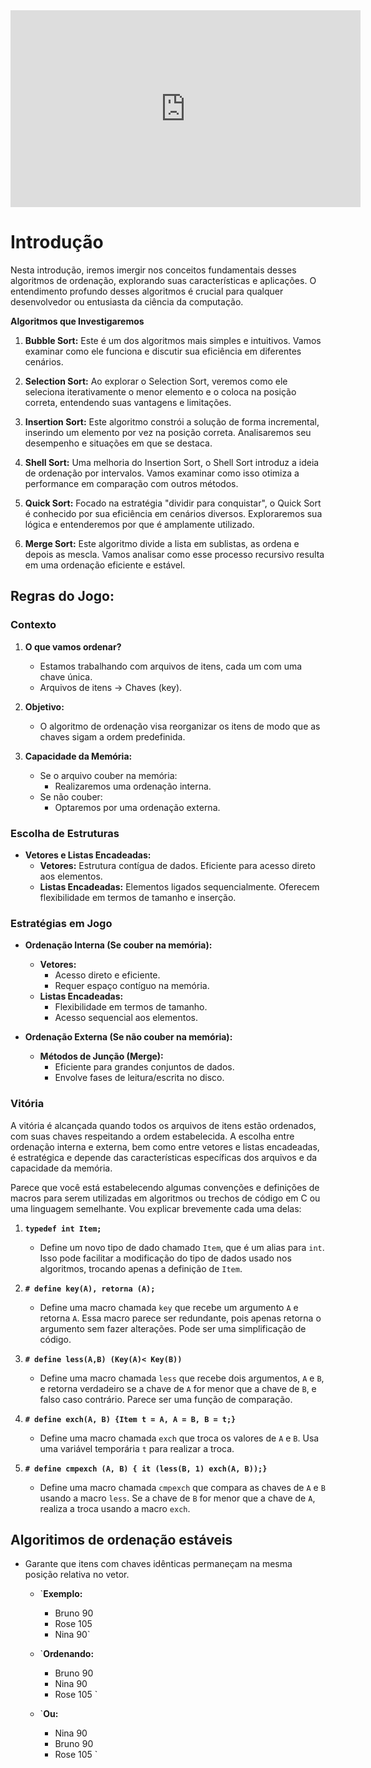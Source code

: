 <div align="center">

<iframe width="560" height="315" src="https://www.youtube.com/embed/dtv5FpYj3zU?si=bbTUbSR8cgoW_beB" title="YouTube video player" frameborder="0" allow="accelerometer; autoplay; clipboard-write; encrypted-media; gyroscope; picture-in-picture; web-share" allowfullscreen></iframe>
</div>

# Introdução

Nesta introdução, iremos imergir nos conceitos fundamentais desses algoritmos de ordenação, explorando suas características e aplicações. O entendimento profundo desses algoritmos é crucial para qualquer desenvolvedor ou entusiasta da ciência da computação.

**Algoritmos que Investigaremos**

1. **Bubble Sort:** Este é um dos algoritmos mais simples e intuitivos. Vamos examinar como ele funciona e discutir sua eficiência em diferentes cenários.

2. **Selection Sort:** Ao explorar o Selection Sort, veremos como ele seleciona iterativamente o menor elemento e o coloca na posição correta, entendendo suas vantagens e limitações.

3. **Insertion Sort:** Este algoritmo constrói a solução de forma incremental, inserindo um elemento por vez na posição correta. Analisaremos seu desempenho e situações em que se destaca.

4. **Shell Sort:** Uma melhoria do Insertion Sort, o Shell Sort introduz a ideia de ordenação por intervalos. Vamos examinar como isso otimiza a performance em comparação com outros métodos.

5. **Quick Sort:** Focado na estratégia "dividir para conquistar", o Quick Sort é conhecido por sua eficiência em cenários diversos. Exploraremos sua lógica e entenderemos por que é amplamente utilizado.

6. **Merge Sort:** Este algoritmo divide a lista em sublistas, as ordena e depois as mescla. Vamos analisar como esse processo recursivo resulta em uma ordenação eficiente e estável.

## Regras do Jogo:

### Contexto

1. **O que vamos ordenar?**
   - Estamos trabalhando com arquivos de itens, cada um com uma chave única.
   - Arquivos de itens → Chaves (key).

2. **Objetivo:**
   - O algoritmo de ordenação visa reorganizar os itens de modo que as chaves sigam a ordem predefinida.

3. **Capacidade da Memória:**
   - Se o arquivo couber na memória:
     - Realizaremos uma ordenação interna.
   - Se não couber:
     - Optaremos por uma ordenação externa.

### Escolha de Estruturas

- **Vetores e Listas Encadeadas:**
  - **Vetores:** Estrutura contígua de dados. Eficiente para acesso direto aos elementos.
  - **Listas Encadeadas:** Elementos ligados sequencialmente. Oferecem flexibilidade em termos de tamanho e inserção.

### Estratégias em Jogo

- **Ordenação Interna (Se couber na memória):**
  - **Vetores:**
    - Acesso direto e eficiente.
    - Requer espaço contíguo na memória.
  - **Listas Encadeadas:**
    - Flexibilidade em termos de tamanho.
    - Acesso sequencial aos elementos.

- **Ordenação Externa (Se não couber na memória):**
  - **Métodos de Junção (Merge):**
    - Eficiente para grandes conjuntos de dados.
    - Envolve fases de leitura/escrita no disco.

### Vitória

A vitória é alcançada quando todos os arquivos de itens estão ordenados, com suas chaves respeitando a ordem estabelecida. A escolha entre ordenação interna e externa, bem como entre vetores e listas encadeadas, é estratégica e depende das características específicas dos arquivos e da capacidade da memória. 

Parece que você está estabelecendo algumas convenções e definições de macros para serem utilizadas em algoritmos ou trechos de código em C ou uma linguagem semelhante. Vou explicar brevemente cada uma delas:

1. **`typedef int Item;`**
   - Define um novo tipo de dado chamado `Item`, que é um alias para `int`. Isso pode facilitar a modificação do tipo de dados usado nos algoritmos, trocando apenas a definição de `Item`.

2. **`# define key(A), retorna (A);`**
   - Define uma macro chamada `key` que recebe um argumento `A` e retorna `A`. Essa macro parece ser redundante, pois apenas retorna o argumento sem fazer alterações. Pode ser uma simplificação de código.

3. **`# define less(A,B) (Key(A)< Key(B))`**
   - Define uma macro chamada `less` que recebe dois argumentos, `A` e `B`, e retorna verdadeiro se a chave de `A` for menor que a chave de `B`, e falso caso contrário. Parece ser uma função de comparação.

4. **`# define exch(A, B) {Item t = A, A = B, B = t;}`**
   - Define uma macro chamada `exch` que troca os valores de `A` e `B`. Usa uma variável temporária `t` para realizar a troca.

5. **`# define cmpexch (A, B) { it (less(B, 1) exch(A, B));}`**
   - Define uma macro chamada `cmpexch` que compara as chaves de `A` e `B` usando a macro `less`. Se a chave de `B` for menor que a chave de `A`, realiza a troca usando a macro `exch`.

## Algoritimos de ordenação estáveis

- Garante que itens com chaves idênticas permaneçam na mesma posição relativa no vetor.

    - `**Exemplo:**
        - Bruno 90
        - Rose 105
        - Nina 90`

    - `**Ordenando:**
        - Bruno 90
        - Nina 90
        - Rose 105
        `
    - `**Ou:**
        - Nina 90
        - Bruno 90
        - Rose 105
    `

